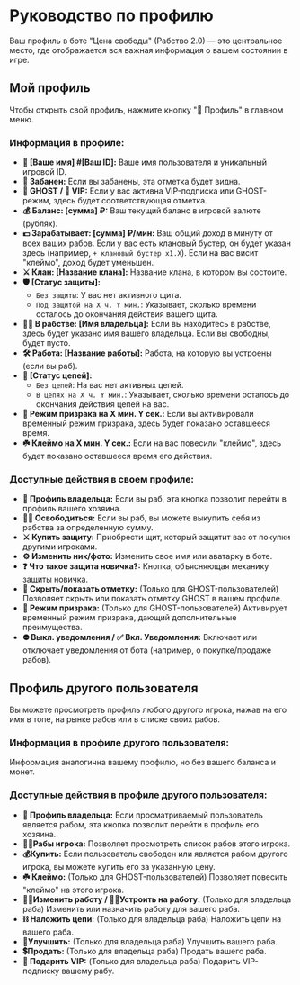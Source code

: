 # Руководство по профилю

Ваш профиль в боте "Цена свободы" (Рабство 2.0) — это центральное место, где отображается вся важная информация о вашем состоянии в игре.

## Мой профиль

Чтобы открыть свой профиль, нажмите кнопку "🫅 Профиль" в главном меню.

### Информация в профиле:

*   **👤 [Ваше имя] #[Ваш ID]:** Ваше имя пользователя и уникальный игровой ID.
*   **🔴 Забанен:** Если вы забанены, эта отметка будет видна.
*   **👻 GHOST / 🌟 VIP:** Если у вас активна VIP-подписка или GHOST-режим, здесь будет соответствующая отметка.
*   **💰 Баланс: [сумма] ₽:** Ваш текущий баланс в игровой валюте (рублях).
*   **💵 Зарабатывает: [сумма] ₽/мин:** Ваш общий доход в минуту от всех ваших рабов. Если у вас есть клановый бустер, он будет указан здесь (например, `+ клановый бустер x1.X`). Если на вас висит "клеймо", доход будет уменьшен.
*   **⚔️ Клан: [Название клана]:** Название клана, в котором вы состоите.
*   **🛡 [Статус защиты]:**
    *   `Без защиты`: У вас нет активного щита.
    *   `Под защитой на X ч. Y мин.`: Указывает, сколько времени осталось до окончания действия вашего щита.
*   **👮‍♂️ В рабстве: [Имя владельца]:** Если вы находитесь в рабстве, здесь будет указано имя вашего владельца. Если вы свободны, будет пусто.
*   **🛠 Работа: [Название работы]:** Работа, на которую вы устроены (если вы раб).
*   **🔗 [Статус цепей]:**
    *   `Без цепей`: На вас нет активных цепей.
    *   `В цепях на X ч. Y мин.`: Указывает, сколько времени осталось до окончания действия цепей на вас.
*   **👻 Режим призрака на X мин. Y сек.:** Если вы активировали временный режим призрака, здесь будет показано оставшееся время.
*   **☘️ Клеймо на X мин. Y сек.:** Если на вас повесили "клеймо", здесь будет показано оставшееся время его действия.

### Доступные действия в своем профиле:

*   **👤 Профиль владельца:** Если вы раб, эта кнопка позволит перейти в профиль вашего хозяина.
*   **🏃‍♂ Освободиться:** Если вы раб, вы можете выкупить себя из рабства за определенную сумму.
*   **⚔️ Купить защиту:** Приобрести щит, который защитит вас от покупки другими игроками.
*   **⚙️ Изменить ник/фото:** Изменить свое имя или аватарку в боте.
*   **❓ Что такое защита новичка?:** Кнопка, объясняющая механику защиты новичка.
*   **👀 Скрыть/показать отметку:** (Только для GHOST-пользователей) Позволяет скрыть или показать отметку GHOST в вашем профиле.
*   **👻 Режим призрака:** (Только для GHOST-пользователей) Активирует временный режим призрака, дающий дополнительные преимущества.
*   **⛔️ Выкл. уведомления / ✅ Вкл. Уведомления:** Включает или отключает уведомления от бота (например, о покупке/продаже рабов).

## Профиль другого пользователя

Вы можете просмотреть профиль любого другого игрока, нажав на его имя в топе, на рынке рабов или в списке своих рабов.

### Информация в профиле другого пользователя:

Информация аналогична вашему профилю, но без вашего баланса и монет.

### Доступные действия в профиле другого пользователя:

*   **👤 Профиль владельца:** Если просматриваемый пользователь является рабом, эта кнопка позволит перейти в профиль его хозяина.
*   **🧎‍♂Рабы игрока:** Позволяет просмотреть список рабов этого игрока.
*   **💰Купить:** Если пользователь свободен или является рабом другого игрока, вы можете купить его за указанную цену.
*   **☘️ Клеймо:** (Только для GHOST-пользователей) Позволяет повесить "клеймо" на этого игрока.
*   **🧑‍🏫Изменить работу / 🧑‍🏫Устроить на работу:** (Только для владельца раба) Изменить или назначить работу для вашего раба.
*   **⛓ Наложить цепи:** (Только для владельца раба) Наложить цепи на вашего раба.
*   **🎈Улучшить:** (Только для владельца раба) Улучшить вашего раба.
*   **💲Продать:** (Только для владельца раба) Продать вашего раба.
*   **🎁 Подарить VIP:** (Только для владельца раба) Подарить VIP-подписку вашему рабу.
